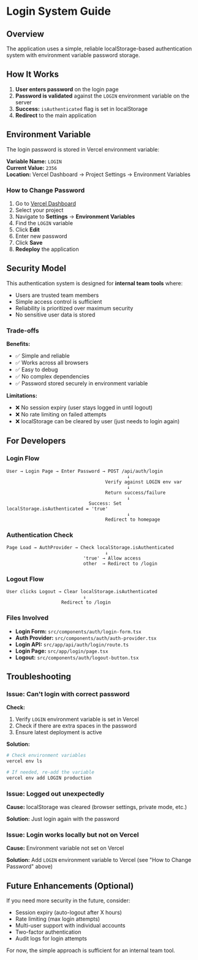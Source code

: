 # Login System Guide

## Overview

The application uses a simple, reliable localStorage-based authentication system with environment variable password storage.

## How It Works

1. **User enters password** on the login page
2. **Password is validated** against the `LOGIN` environment variable on the server
3. **Success:** `isAuthenticated` flag is set in localStorage
4. **Redirect** to the main application

## Environment Variable

The login password is stored in Vercel environment variable:

**Variable Name:** `LOGIN`  
**Current Value:** `2356`  
**Location:** Vercel Dashboard → Project Settings → Environment Variables

### How to Change Password

1. Go to [Vercel Dashboard](https://vercel.com/dashboard)
2. Select your project
3. Navigate to **Settings** → **Environment Variables**
4. Find the `LOGIN` variable
5. Click **Edit**
6. Enter new password
7. Click **Save**
8. **Redeploy** the application

## Security Model

This authentication system is designed for **internal team tools** where:

- Users are trusted team members
- Simple access control is sufficient
- Reliability is prioritized over maximum security
- No sensitive user data is stored

### Trade-offs

**Benefits:**
- ✅ Simple and reliable
- ✅ Works across all browsers
- ✅ Easy to debug
- ✅ No complex dependencies
- ✅ Password stored securely in environment variable

**Limitations:**
- ❌ No session expiry (user stays logged in until logout)
- ❌ No rate limiting on failed attempts
- ❌ localStorage can be cleared by user (just needs to login again)

## For Developers

### Login Flow

```
User → Login Page → Enter Password → POST /api/auth/login
                                            ↓
                                    Verify against LOGIN env var
                                            ↓
                                    Return success/failure
                                            ↓
                              Success: Set localStorage.isAuthenticated = 'true'
                                            ↓
                                    Redirect to homepage
```

### Authentication Check

```
Page Load → AuthProvider → Check localStorage.isAuthenticated
                                    ↓
                            'true' → Allow access
                            other  → Redirect to /login
```

### Logout Flow

```
User clicks Logout → Clear localStorage.isAuthenticated
                            ↓
                    Redirect to /login
```

### Files Involved

- **Login Form:** `src/components/auth/login-form.tsx`
- **Auth Provider:** `src/components/auth/auth-provider.tsx`
- **Login API:** `src/app/api/auth/login/route.ts`
- **Login Page:** `src/app/login/page.tsx`
- **Logout:** `src/components/auth/logout-button.tsx`

## Troubleshooting

### Issue: Can't login with correct password

**Check:**
1. Verify `LOGIN` environment variable is set in Vercel
2. Check if there are extra spaces in the password
3. Ensure latest deployment is active

**Solution:**
```bash
# Check environment variables
vercel env ls

# If needed, re-add the variable
vercel env add LOGIN production
```

### Issue: Logged out unexpectedly

**Cause:** localStorage was cleared (browser settings, private mode, etc.)

**Solution:** Just login again with the password

### Issue: Login works locally but not on Vercel

**Cause:** Environment variable not set on Vercel

**Solution:** Add `LOGIN` environment variable to Vercel (see "How to Change Password" above)

## Future Enhancements (Optional)

If you need more security in the future, consider:

- Session expiry (auto-logout after X hours)
- Rate limiting (max login attempts)
- Multi-user support with individual accounts
- Two-factor authentication
- Audit logs for login attempts

For now, the simple approach is sufficient for an internal team tool.

